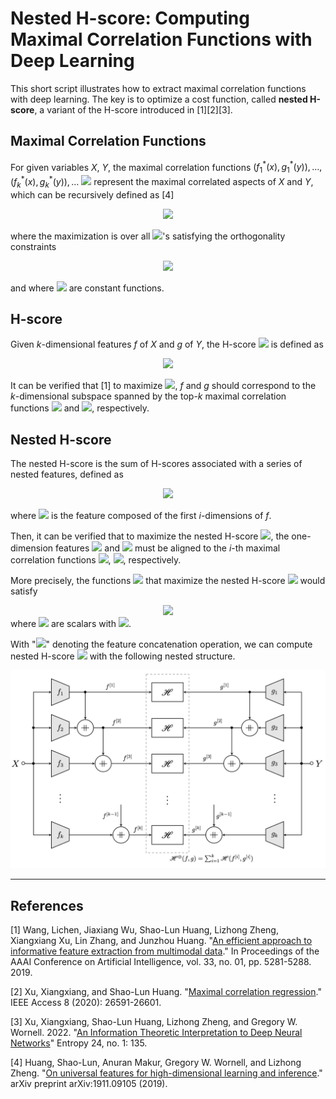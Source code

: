 # Nested H-score: Computing Maximal Correlation Functions with Deep Learning

This short script illustrates how to extract maximal correlation functions with deep learning. The key is to optimize a cost function, called **nested H-score**, a variant of the H-score introduced in [1][2][3].


## Maximal Correlation Functions ##
For given variables *X*, *Y*, the maximal correlation functions $(f_1^*(x), g_1^*(y)), \dots, (f_k^*(x), g_k^*(y)), \dots$ <img src="https://render.githubusercontent.com/render/math?math=(f_1%5E*(x)%2C%20g_1%5E*(y))%2C%20%5Cdots%2C%20(f_k%5E*(x)%2C%20g_k%5E*(y))%2C%20%5Cdots%20"> represent the maximal correlated aspects of *X* and *Y*, which can be recursively defined as [4]

<center>
<img src="https://render.githubusercontent.com/render/math?math=%5Cdisplaystyle%20f%5E*_i%2C%20g_i%5E*%20%3D%20%5Carg%20%5Cmax_%7Bf_i%2C%20g_i%7D%20%20%0A%20%5Cmathbb%7BE%7D%5Bf_i(X)%20g_i(Y)%5D.%0A">
</center>

where the maximization is over all <img src="https://render.githubusercontent.com/render/math?math=f_i%2C%20g_i">'s satisfying the orthogonality constraints

<center>
<img src="https://render.githubusercontent.com/render/math?math=%5Cdisplaystyle%20%5Cmathbb%7BE%7D%5Bf_i(X)f_j%5E*(X)%5D%20%3D%20%5Cmathbb%7BE%7D%5Bg_i(Y)g_j%5E*(Y)%5D%20%3D%20%5Cdelta_%7Bij%7D%2C%20%5Cquad%5Ctext%7Bfor%20all%7D%5C%20%5C%200%20%5Cleq%20j%20%5Cleq%20i%2C%0A">
</center>

and where <img src="https://render.githubusercontent.com/render/math?math=f_0%5E*%20%3D%20g_0%5E*%20%5Cequiv%201"> are constant functions.

## H-score ##

Given *k*-dimensional features *f* of *X* and *g* of *Y*, the H-score <img src="https://render.githubusercontent.com/render/math?math=%5Cmathscr%7BH%7D(f%2C%20g)"> is defined as

<center>
<img src="https://render.githubusercontent.com/render/math?math=%5Cdisplaystyle%5Cmathscr%7BH%7D(f%2C%20g)%20%3D%20%5Cmathbb%7BE%7D%5B%5Clangle%20f(X)%2C%20%20g(Y)%5Crangle%5D%20-%20%5Clangle%20%5Cmathbb%7BE%7D%5Bf(X)%5D%2C%20%20%5Cmathbb%7BE%7D%5Bg(Y)%5D%20%5Crangle%20-%20%5Cfrac%7B1%7D%7B2%7D%5Ccdot%20%5Cmathrm%7Btr%7D%5Cleft(%5Cmathbb%7BE%7D%5Bf(X)f%5E%7B%5Cmathrm%7BT%7D%7D(X)%5D%5Ccdot%20%5Cmathbb%7BE%7D%5Bg(Y)g%5E%7B%5Cmathrm%7BT%7D%7D(Y)%5D%5Cright)%0A">
</center>

It can be verified that [1] to maximize  <img src="https://render.githubusercontent.com/render/math?math=%5Cmathscr%7BH%7D(f%2C%20g)">, *f* and *g* should correspond to the *k*-dimensional subspace spanned by the top-*k* maximal correlation functions <img src="https://render.githubusercontent.com/render/math?math=(f_1%5E*%2C%20%5Cdots%2C%20f_k%5E*)"> and <img src="https://render.githubusercontent.com/render/math?math=(g_1%5E*%2C%20%5Cdots%2C%20g_k%5E*)">, respectively.

## Nested H-score ##

The nested H-score is the sum of H-scores associated with a series of nested features, defined as
<center>
<img src="https://render.githubusercontent.com/render/math?math=%5Cdisplaystyle%5Cmathscr%7BH%7D%5E%7B%5Coplus%7D(f%2C%20g)%20%3D%20%5Csum_%7Bi%20%3D%201%7D%5Ek%20%5Cmathscr%7BH%7D(f%5E%7B%5Bi%5D%7D%2C%20g%5E%7B%5Bi%5D%7D)">
</center>

where <img src="https://render.githubusercontent.com/render/math?math=f%5E%7B%5Bi%5D%7D%20%5Ctriangleq%20%5Bf_1%2C%20%5Cdots%2C%20f_i%5D%5E%5Cmathrm%7BT%7D"> is the feature composed of the first *i*-dimensions of *f*.

Then, it can be verified that to maximize the nested H-score <img src="https://render.githubusercontent.com/render/math?math=%5Cmathscr%7BH%7D%5E%7B%5Coplus%7D(f%2C%20g)">, the one-dimension features <img src="https://render.githubusercontent.com/render/math?math=f_i"> and <img src="https://render.githubusercontent.com/render/math?math=g_i"> must be aligned to the *i*-th maximal correlation functions <img src="https://render.githubusercontent.com/render/math?math=f_i%5E*">, <img src="https://render.githubusercontent.com/render/math?math=g_i%5E*">, respectively.

More precisely, the functions <img src="https://render.githubusercontent.com/render/math?math=f%20%3D%20(f_1%2C%20%5Cdots%2C%20f_k)%2C%20g%20%3D%20(g_1%2C%20%5Cdots%2C%20g_k)"> that maximize the nested H-score <img src="https://render.githubusercontent.com/render/math?math=%5Cmathscr%7BH%7D%5E%7B%5Coplus%7D(f%2C%20g)"> would satisfy

<center>
<img src="https://render.githubusercontent.com/render/math?math=f_i%20%3D%20a_i%20%5Ccdot%20f_i%5E*%2C%20%5Cquad%20g_i%20%20%3D%20b_i%20%5Ccdot%20g_i%5E*">
</center>
where <img src="https://render.githubusercontent.com/render/math?math=a_i%2C%20b_i"> are scalars with <img src="https://render.githubusercontent.com/render/math?math=a_i%20%5Ccdot%20b_i%20%3D%20%5Cmathbb%7BE%7D%5Bf_i%5E*(X)%20g_i%5E*(Y)%5D">.


With "<img src="https://render.githubusercontent.com/render/math?math=%2B%5C!%5C!%5C!%5C!%2B">" denoting the feature concatenation operation, we can compute nested H-score <img src="https://render.githubusercontent.com/render/math?math=%5Cmathscr%7BH%7D%5E%7B%5Coplus%7D(f%2C%20g)"> with the following nested structure.

<center>
<img src="images/nested_H.png" width="768">
</center>


---

## References ##

[1] Wang, Lichen, Jiaxiang Wu, Shao-Lun Huang, Lizhong Zheng, Xiangxiang Xu, Lin Zhang, and Junzhou Huang. "[An efficient approach to informative feature extraction from multimodal data](https://ojs.aaai.org/index.php/AAAI/article/view/4464)." In Proceedings of the AAAI Conference on Artificial Intelligence, vol. 33, no. 01, pp. 5281-5288. 2019.

[2] Xu, Xiangxiang, and Shao-Lun Huang. "[Maximal correlation regression](https://ieeexplore.ieee.org/abstract/document/8979352)." IEEE Access 8 (2020): 26591-26601.

[3] Xu, Xiangxiang, Shao-Lun Huang, Lizhong Zheng, and Gregory W. Wornell. 2022. "[An Information Theoretic Interpretation to Deep Neural Networks](https://www.mdpi.com/1099-4300/24/1/135)" Entropy 24, no. 1: 135.

[4] Huang, Shao-Lun, Anuran Makur, Gregory W. Wornell, and Lizhong Zheng. "[On universal features for high-dimensional learning and inference](https://arxiv.org/pdf/1911.09105.pdf)." arXiv preprint arXiv:1911.09105 (2019).

